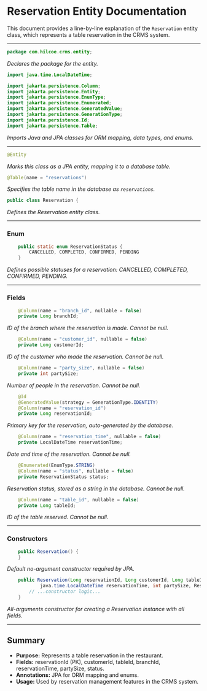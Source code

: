 # Reservation Entity Documentation

This document provides a line-by-line explanation of the `Reservation` entity class, which represents a table reservation in the CRMS system.

---

```java
package com.hilcoe.crms.entity;
```
*Declares the package for the entity.*

```java
import java.time.LocalDateTime;

import jakarta.persistence.Column;
import jakarta.persistence.Entity;
import jakarta.persistence.EnumType;
import jakarta.persistence.Enumerated;
import jakarta.persistence.GeneratedValue;
import jakarta.persistence.GenerationType;
import jakarta.persistence.Id;
import jakarta.persistence.Table;
```
*Imports Java and JPA classes for ORM mapping, data types, and enums.*

---

```java
@Entity
```
*Marks this class as a JPA entity, mapping it to a database table.*

```java
@Table(name = "reservations")
```
*Specifies the table name in the database as `reservations`.*

```java
public class Reservation {
```
*Defines the Reservation entity class.*

---

### Enum

```java
    public static enum ReservationStatus {
        CANCELLED, COMPLETED, CONFIRMED, PENDING
    }
```
*Defines possible statuses for a reservation: CANCELLED, COMPLETED, CONFIRMED, PENDING.*

---

### Fields

```java
    @Column(name = "branch_id", nullable = false)
    private Long branchId;
```
*ID of the branch where the reservation is made. Cannot be null.*

```java
    @Column(name = "customer_id", nullable = false)
    private Long customerId;
```
*ID of the customer who made the reservation. Cannot be null.*

```java
    @Column(name = "party_size", nullable = false)
    private int partySize;
```
*Number of people in the reservation. Cannot be null.*

```java
    @Id
    @GeneratedValue(strategy = GenerationType.IDENTITY)
    @Column(name = "reservation_id")
    private Long reservationId;
```
*Primary key for the reservation, auto-generated by the database.*

```java
    @Column(name = "reservation_time", nullable = false)
    private LocalDateTime reservationTime;
```
*Date and time of the reservation. Cannot be null.*

```java
    @Enumerated(EnumType.STRING)
    @Column(name = "status", nullable = false)
    private ReservationStatus status;
```
*Reservation status, stored as a string in the database. Cannot be null.*

```java
    @Column(name = "table_id", nullable = false)
    private Long tableId;
```
*ID of the table reserved. Cannot be null.*

---

### Constructors

```java
    public Reservation() {
    }
```
*Default no-argument constructor required by JPA.*

```java
    public Reservation(Long reservationId, Long customerId, Long tableId, Long branchId,
            java.time.LocalDateTime reservationTime, int partySize, ReservationStatus status) {
        // ...constructor logic...
    }
```
*All-arguments constructor for creating a Reservation instance with all fields.*

---

## Summary
- **Purpose:** Represents a table reservation in the restaurant.
- **Fields:** reservationId (PK), customerId, tableId, branchId, reservationTime, partySize, status.
- **Annotations:** JPA for ORM mapping and enums.
- **Usage:** Used by reservation management features in the CRMS system.
